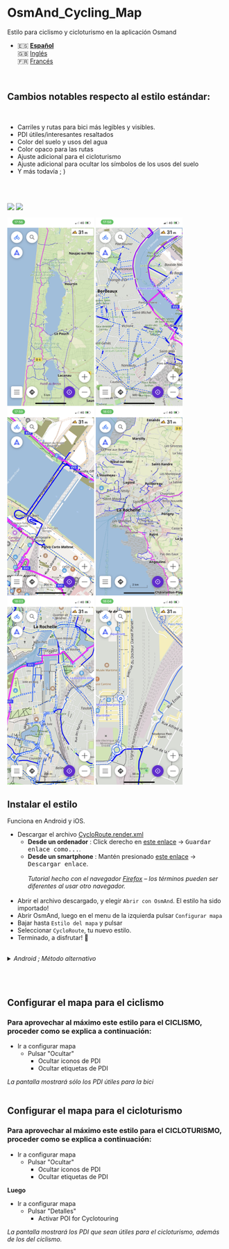 # OsmAnd_Cycling_Map
Estilo para ciclismo y cicloturismo en la aplicación Osmand

- 🇪🇸 **[Español](README_ES.md)**<br>
🇬🇧 [Inglés](README_EN.md)<br>
🇫🇷 [Francés](README.md)

<br>

## Cambios notables respecto al estilo estándar:
<br>

- Carriles y rutas para bici más legibles y visibles.
- PDI útiles/interesantes resaltados
- Color del suelo y usos del agua
- Color opaco para las rutas
- Ajuste adicional para el cicloturismo
- Ajuste adicional para ocultar los símbolos de los usos del suelo
- Y más todavía ; ) 
<br><br><br><br>

<p float="left">
  <img src="IMG_6303.PNG" width="200" />
  <img src="IMG_6304.PNG" width="200" />
</p>

<p float="left">
  <img src="IMG_6296.PNG" width="200" />
  <img src="IMG_6297.PNG" width="200" />
  <img src="IMG_6298.PNG" width="200" />
  <img src="IMG_6299.PNG" width="200" />
  <img src="IMG_6300.PNG" width="200" />
  <img src="IMG_6301.PNG" width="200" />
</p>

## Instalar el estilo
Funciona en Android y iOS.

- Descargar el archivo [CycloRoute.render.xml](https://raw.githubusercontent.com/Hades1503/OsmAnd_Cycling_Map/main/CycloRoute.render.xml)
  - **Desde un ordenador** : Click derecho en [este enlace](https://github.com/Hades1503/OsmAnd_Cycling_Map/raw/main/CycloRoute.render.xml) → <kbd><samp>Guardar enlace como...</samp></kbd>.
  - **Desde un smartphone** : Mantén presionado [este enlace](https://github.com/Hades1503/OsmAnd_Cycling_Map/raw/main/CycloRoute.render.xml) → <kbd><samp>Descargar enlace</samp></kbd>.<br>
    <br>
    *Tutorial hecho con el navegador <a href="https://www.mozilla.org/es-ES/firefox/new/">Firefox</a> – los términos pueden ser diferentes al usar otro navegador.*<br>
    <br>
- Abrir el archivo descargado, y elegir `Abrir con OsmAnd`. El estilo ha sido importado!
- Abrir OsmAnd, luego en el menu de la izquierda pulsar `Configurar mapa`
- Bajar hasta `Estilo del mapa` y pulsar
- Seleccionar `CycloRoute`, tu nuevo estilo.
- Terminado, a disfrutar! 🎉
<br>
<details>
    <summary><i>Android ; Método alternativo</i></summary>
        <p>Una vez descargado el archivo, moverlo a la carpeta Android → Data → net.osmand.plus → files → rendering.</p>
</details>
<br><br><br>

## Configurar el mapa para el ciclismo


### Para aprovechar al máximo este estilo para el CICLISMO, proceder como se explica a continuación:

  - Ir a configurar mapa
    - Pulsar "Ocultar"
      - Ocultar iconos de PDI
      - Ocultar etiquetas de PDI

*La pantalla mostrará sólo los PDI útiles para la bici*
<br><br>



## Configurar el mapa para el cicloturismo

### Para aprovechar al máximo este estilo para el CICLOTURISMO, proceder como se explica a continuación:

  - Ir a configurar mapa
    - Pulsar "Ocultar"
      - Ocultar iconos de PDI
      - Ocultar etiquetas de PDI

**Luego**

  - Ir a configurar mapa
    - Pulsar "Detalles"
      - Activar POI for Cyclotouring

*La pantalla mostrará los PDI que sean útiles para el cicloturismo, además de los del ciclismo.*
